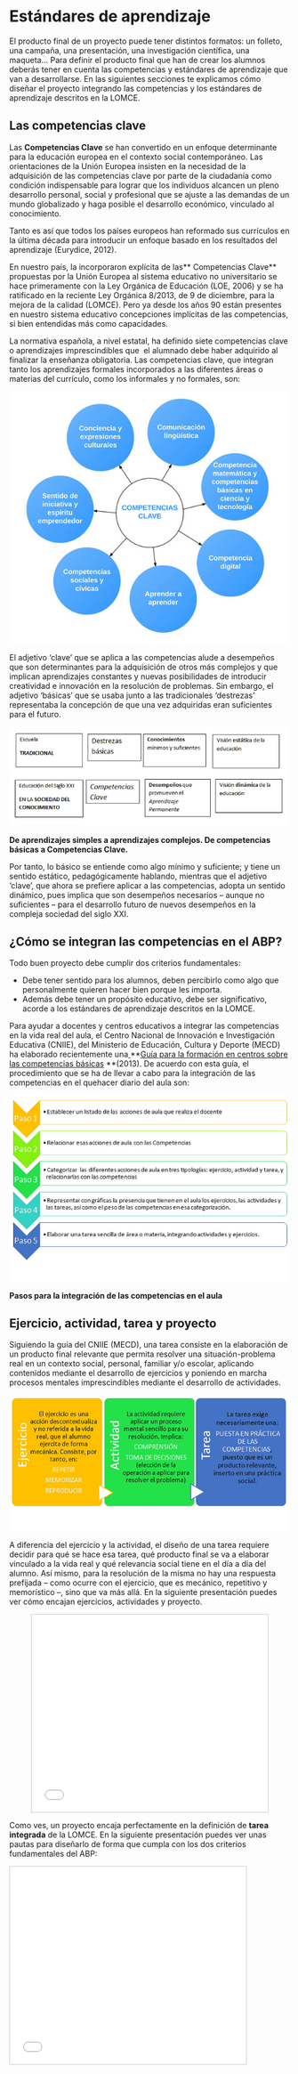 
# Estándares de aprendizaje

El producto final de un proyecto puede tener distintos formatos: un folleto, una campaña, una presentación, una investigación científica, una maqueta… Para definir el producto final que han de crear los alumnos deberás tener en cuenta las competencias y estándares de aprendizaje que van a desarrollarse. En las siguientes secciones te explicamos cómo diseñar el proyecto integrando las competencias y los estándares de aprendizaje descritos en la LOMCE.

## Las competencias clave

Las **Competencias Clave** se han convertido en un enfoque determinante para la educación europea en el contexto social contemporáneo. Las orientaciones de la Unión Europea insisten en la necesidad de la adquisición de las competencias clave por parte de la ciudadanía como condición indispensable para lograr que los individuos alcancen un pleno desarrollo personal, social y profesional que se ajuste a las demandas de un mundo globalizado y haga posible el desarrollo económico, vinculado al conocimiento.

Tanto es así que todos los países europeos han reformado sus currículos en la última década para introducir un enfoque basado en los resultados del aprendizaje (Eurydice, 2012).

En nuestro país, la incorporaron explícita de las** Competencias Clave** propuestas por la Unión Europea al sistema educativo no universitario se hace primeramente con la Ley Orgánica de Educación (LOE, 2006) y se ha ratificado en la reciente Ley Orgánica 8/2013, de 9 de diciembre, para la mejora de la calidad (LOMCE). Pero ya desde los años 90 están presentes en nuestro sistema educativo concepciones implícitas de las competencias, si bien entendidas más como capacidades.

La normativa española, a nivel estatal, ha definido siete competencias clave o aprendizajes imprescindibles que  el alumnado debe haber adquirido al finalizar la enseñanza obligatoria. Las competencias clave, que integran tanto los aprendizajes formales incorporados a las diferentes áreas o materias del currículo, como los informales y no formales, son:

![](img/competencias.png)

El adjetivo ‘clave’ que se aplica a las competencias alude a desempeños que son determinantes para la adquisición de otros más complejos y que implican aprendizajes constantes y nuevas posibilidades de introducir creatividad e innovación en la resolución de problemas. Sin embargo, el adjetivo ‘básicas’ que se usaba junto a las tradicionales ‘destrezas’ representaba la concepción de que una vez adquiridas eran suficientes para el futuro.

![](img/clave_basica.png)

**De aprendizajes simples a aprendizajes complejos. De competencias básicas a Competencias Clave.**

Por tanto, lo básico se entiende como algo mínimo y suficiente; y tiene un sentido estático, pedagógicamente hablando, mientras que el adjetivo ‘clave’, que ahora se prefiere aplicar a las competencias, adopta un sentido dinámico, pues implica que son desempeños necesarios – aunque no suficientes – para el desarrollo futuro de nuevos desempeños en la compleja sociedad del siglo XXI.

## ¿Cómo se integran las competencias en el ABP?

Todo buen proyecto debe cumplir dos criterios fundamentales: 

- Debe tener sentido para los alumnos, deben percibirlo como algo que personalmente quieren hacer bien porque les importa.
- Además debe tener un propósito educativo, debe ser significativo, acorde a los estándares de aprendizaje descritos en la LOMCE.

Para ayudar a docentes y centros educativos a integrar las competencias en la vida real del aula, el Centro Nacional de Innovación e Investigación Educativa (CNIIE), del Ministerio de Educación, Cultura y Deporte (MECD) ha elaborado recientemente una[ ](https://sede.educacion.gob.es/publiventa/detalle.action?cod=16109)**[Guía para la formación en centros sobre las competencias básicas](https://sede.educacion.gob.es/publiventa/detalle.action?cod=16109) **(2013). De acuerdo con esta guía, el procedimiento que se ha de llevar a cabo para la integración de las competencias en el quehacer diario del aula son:

![](img/competencias4.png)

**Pasos para la integración de las competencias en el aula**

## Ejercicio, actividad, tarea y proyecto

Siguiendo la guía del CNIIE (MECD), una tarea consiste en la elaboración de un producto final relevante que permita resolver una situación-problema real en un contexto social, personal, familiar y/o escolar, aplicando contenidos mediante el desarrollo de ejercicios y poniendo en marcha procesos mentales imprescindibles mediante el desarrollo de actividades.

![](img/competencias5.png)

A diferencia del ejercicio y la actividad, el diseño de una tarea requiere decidir para qué se hace esa tarea, qué producto final se va a elaborar vinculado a la vida real y qué relevancia social tiene en el día a día del alumno. Así mismo, para la resolución de la misma no hay una respuesta prefijada – como ocurre con el ejercicio, que es mecánico, repetitivo y memorístico –, sino que va más allá. En la siguiente presentación puedes ver cómo encajan ejercicios, actividades y proyecto.

<iframe width="425" height="355" style="border: 1px solid #cccccc; margin-bottom: 5px; max-width: 100%; display: block; margin-left: auto; margin-right: auto;" src="//www.slideshare.net/slideshow/embed_code/44695702" frameborder="0" marginwidth="0" marginheight="0" scrolling="no" allowfullscreen=""></iframe>

Como ves, un proyecto encaja perfectamente en la definición de **tarea integrada** de la LOMCE. En la siguiente presentación puedes ver unas pautas para diseñarlo de forma que cumpla con los dos criterios fundamentales del ABP:

<iframe width="425" height="355" style="border: 1px solid #CCC; border-width: 1px; margin-bottom: 5px; max-width: 100%;" src="//www.slideshare.net/slideshow/embed_code/44258426" frameborder="0" marginwidth="0" marginheight="0" scrolling="no" allowfullscreen=""></iframe>


